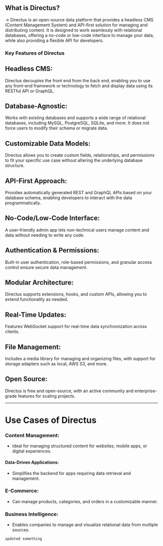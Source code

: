 ## What is Directus?
-> Directus is an open-source data platform that provides a headless CMS (Content Management System) and API-first solution for managing and distributing content. 
It is designed to work seamlessly with relational databases, offering a no-code or low-code interface to manage your data, while also providing a flexible API for developers.

### Key Features of Directus
## Headless CMS:
Directus decouples the front end from the back end, enabling you to use any front-end framework or technology to fetch and display data using its RESTful API or GraphQL.

## Database-Agnostic:
Works with existing databases and supports a wide range of relational databases, including MySQL, PostgreSQL, SQLite, and more. It does not force users to modify their schema or migrate data.

## Customizable Data Models:
Directus allows you to create custom fields, relationships, and permissions to fit your specific use case without altering the underlying database structure.

## API-First Approach:
Provides automatically generated REST and GraphQL APIs based on your database schema, enabling developers to interact with the data programmatically.

## No-Code/Low-Code Interface:
A user-friendly admin app lets non-technical users manage content and data without needing to write any code.

## Authentication & Permissions:
Built-in user authentication, role-based permissions, and granular access control ensure secure data management.

## Modular Architecture:
Directus supports extensions, hooks, and custom APIs, allowing you to extend functionality as needed.

## Real-Time Updates:
Features WebSocket support for real-time data synchronization across clients.

## File Management:
Includes a media library for managing and organizing files, with support for storage adapters such as local, AWS S3, and more.

## Open Source:
Directus is free and open-source, with an active community and enterprise-grade features for scaling projects.



------------------------------------------------------------------------------------------------------

# Use Cases of Directus
### Content Management: 
- Ideal for managing structured content for websites, mobile apps, or digital experiences.
#### Data-Driven Applications: 
- Simplifies the backend for apps requiring data retrieval and management.
### E-Commerce: 
- Can manage products, categories, and orders in a customizable manner.
### Business Intelligence: 
- Enables companies to manage and visualize relational data from multiple sources.

`updated something`